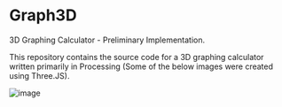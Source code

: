 # Graph3D
3D Graphing Calculator - Preliminary Implementation.

This repository contains the source code for a 3D graphing calculator written primarily in Processing (Some of the below images were created using Three.JS).

![image](https://github.com/SatvikSrinivas/Graph3D/assets/86940601/d9990c05-0a97-472b-b85a-ab140a5437c4)
